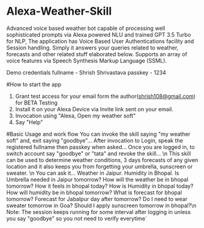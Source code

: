 # Alexa-Weather-Skill
Advanced voice based weather bot capable of processing well sophisticated prompts via Alexa powered NLU and trained GPT  3.5 Turbo for NLP, The application has Voice Based User Authentications facility and Session handling. Simply it answers your queries related to weather, forecasts and other related stuff elaborated below. Supports an array of voice features via Speech Synthesis Markup Language (SSML).

Demo credentials
fullname - Shrish Shrivastava
passkey - 1234

#How to start the app
1. Grant test access for your email form the author(shrish108@gmail.com) for BETA Testing
2. Install it on your Alexa Device via Invite link sent on your email.
3. Invocation using "Alexa, Open my weather soft"
4. Say "Help"

#Basic Usage and work flow
  You can invoke the skill saying "my weather soft" and, exit saying "goodbye"... After invocation to Login, speak the registered fullname then passkey when asked... Once you are logged in, to switch account say "goodbye" or "tata" and revoke the skill... \n
  This skill can be used to determine weather conditions, 3 days forecasts of any given location and it also keeps you from forgetting your umbrella, sunscreen or sweater.  \n
    You can ask it...
    Weather in Jaipur.
    Humidity in Bhopal.
    Is Umbrella needed in Jaipur tomorrow?
    How will the weather be in bhopal tomorrow?
    How it feels in bhopal today?
    How is Humidity in bhopal today?
    How will humidity be in bhopal tomorrow?
    What is forecast for bhopal tomorrow?
    Forecast for Jabalpur day after tomorrow?
    Do I need to wear sweater tomorrow in Goa?
    Should I apply sunscreen tomorrow in bhopal?\n
  Note: The session keeps running for some interval after logging in unless you say "goodbye" so you not need to verify everytime`


